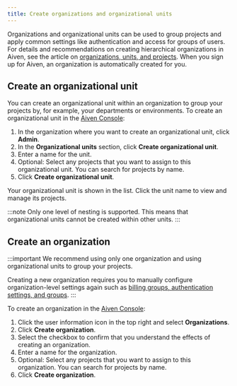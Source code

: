 ```yaml
---
title: Create organizations and organizational units
---
```


Organizations and organizational units can be used to group projects and
apply common settings like authentication and access for groups of
users. For details and recommendations on creating hierarchical
organizations in Aiven, see the article on
[organizations, units, and projects](/docs/platform/concepts/projects_accounts_access). When you sign up for Aiven, an organization is
automatically created for you.

## Create an organizational unit

You can create an organizational unit within an organization to group
your projects by, for example, your departments or environments. To
create an organizational unit in the [Aiven
Console](https://console.aiven.io):

1.  In the organization where you want to create an organizational unit,
    click **Admin**.
2.  In the **Organizational units** section, click **Create
    organizational unit**.
3.  Enter a name for the unit.
4.  Optional: Select any projects that you want to assign to this
    organizational unit. You can search for projects by name.
5.  Click **Create organizational unit**.

Your organizational unit is shown in the list. Click the unit name to
view and manage its projects.

:::note
Only one level of nesting is supported. This means that organizational
units cannot be created within other units.
:::

## Create an organization

:::important
We recommend using only one organization and using organizational units
to group your projects.

Creating a new organization requires you to manually configure
organization-level settings again such as
[billing groups, authentication settings, and groups](/docs/platform/concepts/projects_accounts_access).
:::

To create an organization in the [Aiven
Console](https://console.aiven.io):

1.  Click the user information icon in the top right and select
    **Organizations**.
2.  Click **Create organization**.
3.  Select the checkbox to confirm that you understand the effects of
    creating an organization.
4.  Enter a name for the organization.
5.  Optional: Select any projects that you want to assign to this
    organization. You can search for projects by name.
6.  Click **Create organization**.
